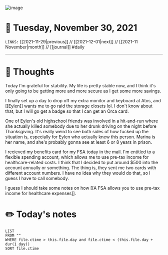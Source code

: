 ![image](https://lh3.googleusercontent.com/MKJxqWsGLXroNvEYWzWDZbk0iK0S4uek3M7CIGXFrIS5jyN4BVmjfZ8QKeQF5Dkfo1R4KnAceWrqm_EB1tcSgF0X-B1OJoBiUCpuEbdvXnLrfhseTJW6gaUOmcf_dfGvC0g2PgazrEuADJnHfqp0xOQBX6VZoDDUTz2nsMWGIQB78LFSBGxdoZiRJaO_Nnu7tjtNc1ORQJYXhqj_rMLBy6ZbcbquzvTwiurt6XovUT1-nm1jZelwKjhOJF5yLHUbQKayQdx48pdOJrMWCNkdIkqbJ_dLD1pn6SW-iXmDFAqPnSaDZFViL38aw9c5OJiDQz6T6ruRavxxSPWnhGYoYdp6PN4QPM0gb9hE9Yfsbz-ShCISYn99NGp-0Z4yGf2uTp3U7nG7FvSeUFrUE7fVu4LO7g0_km2OKbLC_-k6pnO23D4GzszwrTB8Gly1hAZ3yu-02zHyFe4UHztZslvjHV1ikHWRqZi4XTrH2pRcAFVrR5GlRrfDis5K2zOvWf9BOirwi_vaeYwc8VoJTIiURArABREUGkNk64V9ft6FqPn9C8CTMGDxgMcRc_tAwCWq7KyWChEdmM-2E8TbpXO0w00bQj6svkZbkg3FKeHVcwVP7u57qlhxSQcpV7RceaZKEczuEXpRQ90O-enwCB0q-rCFrZ0UPvqdAEMX_BFFRJWYV5Aq5YascLX_oHUrEwjA5uiQ6BOq0mrenDlxChhNXiIxtQ=w3840-h970-no?authuser=0)

# 📅 Tuesday, November 30, 2021
`LINKS:` [[2021-11-29|previous]] // [[2021-12-01|next]] // [[2021-11 November|month]] // [[journal]] 
#daily

---
# 💭 Thoughts
Today I'm grateful for stability. My life is pretty stable now, and I think it's only going to be getting more and more secure as I get some more savings. 

I finally set up a day to drop off my extra monitor and keyboard at Atos, and [[Eylen]] wants me to go raid the storage closets lol. I don't know about that, but I will go get a badge so that I can get an Orca card. 

One of Eylen's old highschool friends was involved in a hit-and-run where she actually killed somebody due to her drunk driving on the night before Thanksgiving. It's really weird to see both sides of how fucked up the situation is, especially for Eylen who actually knew this person. Marina is her name, and she's probably gonna see at least 6 or 8 years in prison. 

I recieved my benefits card for my FSA today in the mail. I'm entitled to a flexible spending account, which allows me to use pre-tax income for healthcare-related costs. I think that I decided to put around $500 into the account annually or something. The thing is, they sent me two cards with different account numbers. I have no idea why they would do that, so I guess I have to call somebody. 

I guess I should take some notes on how [[A FSA allows you to use pre-tax income for healthcare expenses]]. 

# ✏️ Today's notes
```dataview
LIST 
FROM ""
WHERE file.ctime > this.file.day and file.ctime < (this.file.day + dur(1 day))
SORT file.ctime
```
